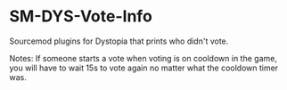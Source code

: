 # SM-DYS-Vote-Info
Sourcemod plugins for Dystopia that prints who didn't vote.

Notes:
If someone starts a vote when voting is on cooldown in the game, you will have to wait 15s to vote again no matter what the cooldown timer was.
